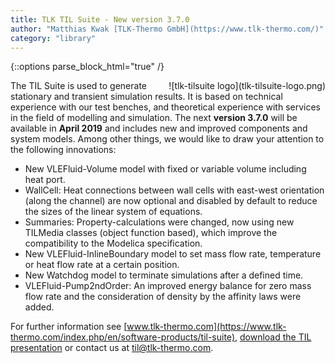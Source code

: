 ```yaml
---
title: TLK TIL Suite - New version 3.7.0
author: "Matthias Kwak [TLK-Thermo GmbH](https://www.tlk-thermo.com/)"
category: "library"
---
```


{::options parse_block_html="true" /}

<div style="float: right">
![tlk-tilsuite logo](tlk-tilsuite-logo.png)
</div>

The TIL Suite is used to generate stationary and transient simulation results. It is based on technical experience with our test benches, and theoretical experience with services in the field of modelling and simulation. The next **version 3.7.0** will be available in **April 2019** and includes new and improved components and system models. Among other things, we would like to draw your attention to the following innovations:
- New VLEFluid-Volume model with fixed or variable volume including heat port.
- WallCell: Heat connections between wall cells with east-west orientation (along the channel) are now optional and disabled by default to reduce the sizes of the linear system of equations.
- Summaries: Property-calculations were changed, now using new TILMedia classes (object function based), which improve the compatibility to the Modelica specification.
- New VLEFluid-InlineBoundary model to set mass flow rate, temperature or heat flow rate at a certain position.
- New Watchdog model to terminate simulations after a defined time.
- VLEFluid-Pump2ndOrder: An improved energy balance for zero mass flow rate and the consideration of density by the affinity laws were added.


For further information see [www.tlk-thermo.com](https://www.tlk-thermo.com/index.php/en/software-products/til-suite), [download the TIL presentation](https://www.tlk-thermo.com/images/tlk/content/presentations/TIL_Suite_presentation.pdf) or contact us at [til@tlk-thermo.com](mailto:til@tlk-thermo.com).
